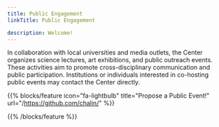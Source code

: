 ```yaml
---
title: Public Engagement
linkTitle: Public Engagement

description: Welcome!
---
```



In collaboration with local universities and media outlets, the Center organizes science lectures, art exhibitions, and public outreach events. These activities aim to promote cross-disciplinary communication and public participation.
Institutions or individuals interested in co-hosting public events may contact the Center directly.

{{% blocks/feature icon="fa-lightbulb" title="Propose a Public Event!" url="/https://github.com/chalin/" %}}

{{% /blocks/feature %}}

